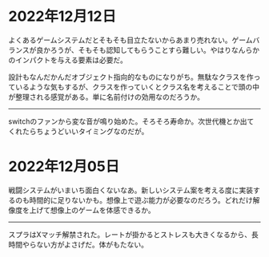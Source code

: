 # 2022年12月12日

よくあるゲームシステムだとそもそも目立たないからあまり売れない。ゲームバランスが良かろうが、そもそも認知してもらうことすら難しい。やはりなんらかのインパクトを与える要素は必要だ。

設計もなんだかんだオブジェクト指向的なものになりがち。無駄なクラスを作っているような気もするが、クラスを作っていくとクラス名を考えることで頭の中が整理される感覚がある。単に名前付けの効用なのだろうか。

---

switchのファンから変な音が鳴り始めた。そろそろ寿命か。次世代機とか出てくれたらちょうどいいタイミングなのだが。

# 2022年12月05日

戦闘システムがいまいち面白くないなあ。新しいシステム案を考える度に実装するのも時間的に足りないかも。想像上で遊ぶ能力が必要なのだろう。どれだけ解像度を上げて想像上のゲームを体感できるか。

---

スプラはXマッチ解禁された。レートが掛かるとストレスも大きくなるから、長時間やらない方がよさげだ。体がもたない。